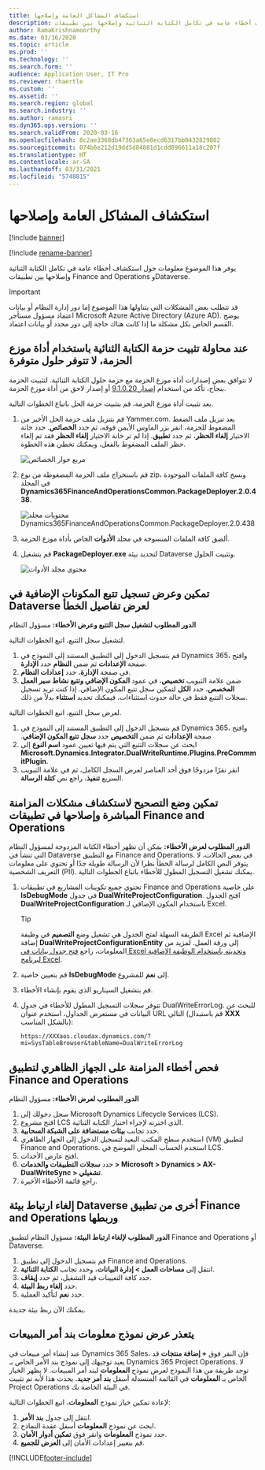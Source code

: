 ```yaml
---
title: استكشاف المشاكل العامة وإصلاحها
description: يوفر هذا الموضوع معلومات حول استكشاف أخطاء عامة في تكامل الكتابة الثنائية وإصلاحها بين تطبيقات Finance and Operations وDataverse.
author: RamaKrishnamoorthy
ms.date: 03/16/2020
ms.topic: article
ms.prod: ''
ms.technology: ''
ms.search.form: ''
audience: Application User, IT Pro
ms.reviewer: rhaertle
ms.custom: ''
ms.assetid: ''
ms.search.region: global
ms.search.industry: ''
ms.author: ramasri
ms.dyn365.ops.version: ''
ms.search.validFrom: 2020-03-16
ms.openlocfilehash: 8c2ae3368db47363a65e8ecd6317bb0432829802
ms.sourcegitcommit: 074b6e212d19dd5d84881d1cdd096611a18c207f
ms.translationtype: HT
ms.contentlocale: ar-SA
ms.lasthandoff: 03/31/2021
ms.locfileid: "5748815"
---
```

# <a name="general-troubleshooting"></a>استكشاف المشاكل العامة وإصلاحها

[!include [banner](../../includes/banner.md)]

[!include [rename-banner](~/includes/cc-data-platform-banner.md)]



يوفر هذا الموضوع معلومات حول استكشاف أخطاء عامة في تكامل الكتابة الثنائية وإصلاحها بين تطبيقات Finance and Operations وDataverse.

> [!IMPORTANT]
> قد تتطلب بعض المشكلات التي يتناولها هذا الموضوع إما دور إدارة النظام أو بيانات اعتماد مسؤول مستأجر  Microsoft Azure Active Directory (Azure AD). يوضح القسم الخاص بكل مشكلة ما إذا كانت هناك حاجة إلى دور محدد أو بيانات اعتماد.

## <a name="when-you-try-to-install-the-dual-write-package-by-using-the-package-deployer-tool-no-available-solutions-are-shown"></a>عند محاولة تثبيت حزمة الكتابة الثنائية باستخدام أداة موزع الحزمة، لا تتوفر حلول متوفرة

لا تتوافق بعض إصدارات أداة موزع الحزمة مع حزمة حلول الكتابة الثنائية. لتثبيت الحزمة بنجاح، تأكد من استخدام [إصدار 9.1.0.20](https://www.nuget.org/packages/Microsoft.CrmSdk.XrmTooling.PackageDeployment.Wpf/9.1.0.20) أو إصدار لاحق من أداة موزع الحزمة.

بعد تثبيت أداة موزع الحزمة، قم بتثبيت حزمة الحل باتباع الخطوات التالية.

1. قم بتنزيل ملف حزمة الحل الأخير من Yammer.com. بعد تنزيل ملف الضغط المضغوط للحزمة، انقر بزر الماوس الأيمن فوقه، ثم حدد **الخصائص**. حدد خانة الاختيار **إلغاء الحظر**، ثم حدد **تطبيق**. إذا لم تر خانة الاختيار **إلغاء الحظر** فقد تم إلغاء حظر الملف المضغوط بالفعل، ويمكنك تخطي هذه الخطوة.

    ![مربع حوار الخصائص](media/unblock_option.png)

2. قم باستخراج ملف الحزمة المضغوطة من نوع zip، ونسخ كافة الملفات الموجودة في المجلد  **Dynamics365FinanceAndOperationsCommon.PackageDeployer.2.0.438**.

    ![محتويات مجلد Dynamics365FinanceAndOperationsCommon.PackageDeployer.2.0.438](media/extract_package.png)

3. ألصق كافة الملفات المنسوخة في مجلد **الأدوات** الخاص بأداة موزع الحزمة. 
4. قم بتشغيل **PackageDeployer.exe** لتحديد بيئة Dataverse وتثبيت الحلول.

    ![محتوى مجلد الأدوات](media/paste_copied_files.png)

## <a name="enable-and-view-the-plug-in-trace-log-in-dataverse-to-view-error-details"></a><a id="enable-view-trace"></a>تمكين وعرض تسجيل تتبع المكونات الإضافية في Dataverse لعرض تفاصيل الخطأ

**الدور المطلوب لتشغيل سجل التتبع وعرض الأخطاء:** مسؤول النظام

لتشغيل سجل التتبع‬، اتبع الخطوات التالية.

1. قم بتسجيل الدخول إلى التطبيق المستند إلى النموذج في Dynamics 365، وافتح صفحة **الإعدادات** ثم ضمن **النظام** حدد **الإدارة**.
2. في صفحة **الإدارة**، حدد **إعدادات النظام**.
3. ضمن علامة التبويب **تخصيص**، في عمود **المكون الإضافي وتتبع نشاط سير العمل المخصص**، حدد **الكل** لتمكين سجل تتبع المكون الإضافي. إذا كنت تريد تسجيل سجلات التتبع فقط في حالة حدوث استثناءات، فيمكنك تحديد **استثناء** بدلاً من ذلك.


لعرض سجل التتبع‬، اتبع الخطوات التالية.

1. قم بتسجيل الدخول إلى التطبيق المستند إلى النموذج في Dynamics 365، وافتح صفحة **الإعدادات** ثم ضمن **التخصيص** حدد **سجل تتبع المكون الإضافي‬‏‫**.
2. ابحث عن سجلات التتبع التي يتم فيها تعيين عمود **اسم النوع** إلى **Microsoft.Dynamics.Integrator.DualWriteRuntime.Plugins.PreCommmitPlugin**.
3. انقر نقرًا مزدوجًا فوق أحد العناصر لعرض السجل الكامل، ثم في علامة التبويب السريع **تنفيذ**، راجع نص **كتلة الرسالة**.

## <a name="enable-debug-mode-to-troubleshoot-live-synchronization-issues-in-finance-and-operations-apps"></a>تمكين وضع التصحيح لاستكشاف مشكلات المزامنة المباشرة وإصلاحها في تطبيقات Finance and Operations

**الدور المطلوب لعرض الأخطاء:** يمكن أن تظهر أخطاء الكتابة المزدوجة لمسؤول النظام التي تنشأ في Dataverse مع التطبيق Finance and Operations. في بعض الحالات، لا يتوفر النص الكامل لرسالة الخطأ نظرا لأن الرسالة طويلة جدًا أو تحتوي على معلومات التعريف الشخصية (PII). يمكنك تشغيل التسجيل المطول للأخطاء باتباع الخطوات التالية.

1. تحتوي جميع تكوينات المشاريع في تطبيقات Finance and Operations على خاصية **IsDebugMode** في جدول **DualWriteProjectConfiguration**. افتح الجدول **DualWriteProjectConfiguration** باستخدام المكون الإضافي لـ Excel.

    > [!TIP]
    > الطريقة السهلة لفتح الجدول هي تشغيل وضع **التصميم** في وظيفة Excel الإضافية ثم إضافة **DualWriteProjectConfigurationEntity** إلى ورقة العمل. لمزيد من المعلومات، راجع [فتح جدول بيانات في Excel وتحديثه باستخدام الوظيفة الإضافية لبرنامج Excel](../../office-integration/use-excel-add-in.md).

2. قم بتعيين خاصية **IsDebugMode** إلى **نعم** للمشروع.
3. قم بتشغيل السيناريو الذي يقوم بإنشاء الأخطاء.
4. تتوفر سجلات التسجيل المطول للأخطاء في جدول DualWriteErrorLog. للبحث عن البيانات في مستعرض الجداول، استخدم عنوان URL التالي (قم باستبدال **XXX** بالشكل المناسب):

    `https://XXXaos.cloudax.dynamics.com/?mi=SysTableBrowser&tableName=DualWriteErrorLog`

## <a name="check-synchronization-errors-on-the-virtual-machine-for-the-finance-and-operations-app"></a>فحص أخطاء المزامنة على الجهاز الظاهري لتطبيق Finance and Operations

**الدور المطلوب لعرض الأخطاء:** مسؤول النظام

1. سجل دخولك إلى Microsoft Dynamics Lifecycle Services (LCS).
2. افتح مشروع LCS الذي اخترته لإجراء اختبار الكتابة الثنائية.
3. حدد تجانب **بيئات مستضافة على الشبكة السحابية**.
4. استخدم سطح المكتب البعيد لتسجيل الدخول إلى الجهاز الظاهري (VM) لتطبيق Finance and Operations. استخدم الحساب المحلي الموضح في LCS.
5. افتح عارض الأحداث.
6. حدد **سجلات التطبيقات والخدمات \> Microsoft \> Dynamics \> AX-DualWriteSync \> تشغيلي‏‎**.
7. راجع قائمة الأخطاء الأخيرة.

## <a name="unlink-and-link-another-dataverse-environment-from-a-finance-and-operations-app"></a>إلغاء ارتباط بيئة Dataverse أخرى من تطبيق Finance and Operations وربطها

**الدور المطلوب لإلغاء ارتباط البيئة:** مسؤول النظام لتطبيق Finance and Operations أو Dataverse.

1. قم بتسجيل الدخول إلى تطبيق Finance and Operations.
2. انتقل إلى **مساحات العمل \> إدارة البيانات**، وحدد تجانب **الكتابة الثنائية**.
3. حدد كافة التعيينات قيد التشغيل، ثم حدد **إيقاف**.
4. حدد **إلغاء ربط البيئة**.
5. حدد **نعم** لتأكيد العملية.

يمكنك الآن ربط بيئة جديدة.

## <a name="unable-to-view-the-sales-order-line-information-form"></a>يتعذر عرض نموذج معلومات بند أمر المبيعات 

عند إنشاء أمر مبيعات في Dynamics 365 Sales، فإن النقر فوق **+ إضافة منتجات** قد يعيد توجيهك إلى نموذج بند الأمر الخاص بـ Dynamics 365 Project Operations. لا توجد طريقة من هذا النموذج لعرض نموذج **المعلومات** لبند أمر المبيعات. لا يظهر الخيار الخاص بـ **المعلومات** في القائمة المنسدلة أسفل **بند أمر جديد**. يحدث هذا لأنه تم تثبيت Project Operations في البيئة الخاصة بك.

لإعادة تمكين خيار نموذج **المعلومات**، اتبع الخطوات التالية:
1. انتقل إلى جدول **بند الأمر**.
2. ابحث عن نموذج **المعلومات** أسفل عقدة النماذج. 
3. حدد نموذج **المعلومات** وانقر فوق **تمكين أدوار الأمان**. 
4. قم بتغيير إعدادات الأمان إلى **العرض للجميع**.


[!INCLUDE[footer-include](../../../../includes/footer-banner.md)]